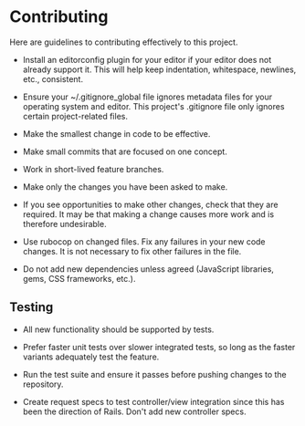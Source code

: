 # Contributing

Here are guidelines to contributing effectively to this project.

* Install an editorconfig plugin for your editor if your editor does not already
support it. This will help keep indentation, whitespace, newlines, etc.,
consistent.

* Ensure your ~/.gitignore_global file ignores metadata files for your operating
system and editor. This project's .gitignore file only ignores certain
project-related files.

* Make the smallest change in code to be effective.

* Make small commits that are focused on one concept.

* Work in short-lived feature branches.

* Make only the changes you have been asked to make.

* If you see opportunities to make other changes, check that they are required.
It may be that making a change causes more work and is therefore undesirable.

* Use rubocop on changed files. Fix any failures in your new code changes. It
is not necessary to fix other failures in the file.

* Do not add new dependencies unless agreed (JavaScript libraries, gems, CSS
frameworks, etc.).

## Testing

* All new functionality should be supported by tests.

* Prefer faster unit tests over slower integrated tests, so long as the faster
variants adequately test the feature.

* Run the test suite and ensure it passes before pushing changes to the
repository.

* Create request specs to test controller/view integration since this has been
the direction of Rails. Don't add new controller specs.
